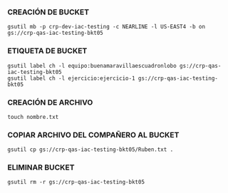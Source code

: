 ### CREACIÓN DE BUCKET
```
gsutil mb -p crp-dev-iac-testing -c NEARLINE -l US-EAST4 -b on gs://crp-qas-iac-testing-bkt05
```

### ETIQUETA DE BUCKET
```
gsutil label ch -l equipo:buenamaravillaescuadronlobo gs://crp-qas-iac-testing-bkt05
gsutil label ch -l ejercicio:ejercicio-1 gs://crp-qas-iac-testing-bkt05
```

### CREACIÓN DE ARCHIVO
```
touch nombre.txt
```

### COPIAR ARCHIVO DEL COMPAÑERO  AL BUCKET
```
gsutil cp gs://crp-qas-iac-testing-bkt05/Ruben.txt .
```

### ELIMINAR BUCKET
```
gsutil rm -r gs://crp-qas-iac-testing-bkt05
```


